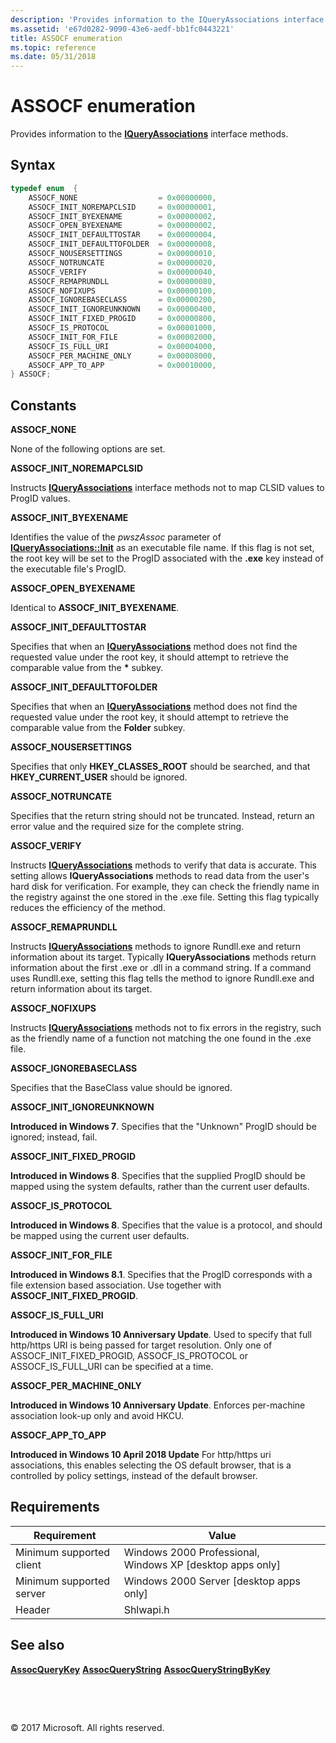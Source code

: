 ```yaml
---
description: 'Provides information to the IQueryAssociations interface methods.'
ms.assetid: 'e67d0282-9090-43e6-aedf-bb1fc0443221'
title: ASSOCF enumeration
ms.topic: reference
ms.date: 05/31/2018
---
```


# ASSOCF enumeration

Provides information to the [**IQueryAssociations**](/windows/win32/api/shlwapi/nn-shlwapi-iqueryassociations) interface methods.

## Syntax

```cpp
typedef enum  {
    ASSOCF_NONE                  = 0x00000000,  
    ASSOCF_INIT_NOREMAPCLSID     = 0x00000001,  
    ASSOCF_INIT_BYEXENAME        = 0x00000002,  
    ASSOCF_OPEN_BYEXENAME        = 0x00000002,  
    ASSOCF_INIT_DEFAULTTOSTAR    = 0x00000004,  
    ASSOCF_INIT_DEFAULTTOFOLDER  = 0x00000008,  
    ASSOCF_NOUSERSETTINGS        = 0x00000010,  
    ASSOCF_NOTRUNCATE            = 0x00000020,  
    ASSOCF_VERIFY                = 0x00000040,  
    ASSOCF_REMAPRUNDLL           = 0x00000080,  
    ASSOCF_NOFIXUPS              = 0x00000100,  
    ASSOCF_IGNOREBASECLASS       = 0x00000200,  
    ASSOCF_INIT_IGNOREUNKNOWN    = 0x00000400,  
    ASSOCF_INIT_FIXED_PROGID     = 0x00000800,  
    ASSOCF_IS_PROTOCOL           = 0x00001000,  
    ASSOCF_INIT_FOR_FILE         = 0x00002000,
    ASSOCF_IS_FULL_URI           = 0x00004000,
    ASSOCF_PER_MACHINE_ONLY      = 0x00008000,
    ASSOCF_APP_TO_APP            = 0x00010000,
} ASSOCF;
```

## Constants

 <span id="ASSOCF_NONE"></span><span id="assocf_none"></span>**ASSOCF\_NONE** 

None of the following options are set.

 <span id="ASSOCF_INIT_NOREMAPCLSID"></span><span id="assocf_init_noremapclsid"></span>**ASSOCF\_INIT\_NOREMAPCLSID** 

Instructs [**IQueryAssociations**](/windows/win32/api/shlwapi/nn-shlwapi-iqueryassociations) interface methods not to map CLSID values to ProgID values.

 <span id="ASSOCF_INIT_BYEXENAME"></span><span id="assocf_init_byexename"></span>**ASSOCF\_INIT\_BYEXENAME** 

Identifies the value of the *pwszAssoc* parameter of [**IQueryAssociations::Init**](/windows/win32/api/shlwapi/nf-shlwapi-iqueryassociations-init) as an executable file name. If this flag is not set, the root key will be set to the ProgID associated with the **.exe** key instead of the executable file's ProgID.

 <span id="ASSOCF_OPEN_BYEXENAME"></span><span id="assocf_open_byexename"></span>**ASSOCF\_OPEN\_BYEXENAME** 

Identical to **ASSOCF\_INIT\_BYEXENAME**.

 <span id="ASSOCF_INIT_DEFAULTTOSTAR"></span><span id="assocf_init_defaulttostar"></span>**ASSOCF\_INIT\_DEFAULTTOSTAR** 

Specifies that when an [**IQueryAssociations**](/windows/win32/api/shlwapi/nn-shlwapi-iqueryassociations) method does not find the requested value under the root key, it should attempt to retrieve the comparable value from the **\*** subkey.

 <span id="ASSOCF_INIT_DEFAULTTOFOLDER"></span><span id="assocf_init_defaulttofolder"></span>**ASSOCF\_INIT\_DEFAULTTOFOLDER** 

Specifies that when an [**IQueryAssociations**](/windows/win32/api/shlwapi/nn-shlwapi-iqueryassociations) method does not find the requested value under the root key, it should attempt to retrieve the comparable value from the **Folder** subkey.

 <span id="ASSOCF_NOUSERSETTINGS"></span><span id="assocf_nousersettings"></span>**ASSOCF\_NOUSERSETTINGS** 

Specifies that only **HKEY\_CLASSES\_ROOT** should be searched, and that **HKEY\_CURRENT\_USER** should be ignored.

 <span id="ASSOCF_NOTRUNCATE"></span><span id="assocf_notruncate"></span>**ASSOCF\_NOTRUNCATE** 

Specifies that the return string should not be truncated. Instead, return an error value and the required size for the complete string.

 <span id="ASSOCF_VERIFY"></span><span id="assocf_verify"></span>**ASSOCF\_VERIFY** 

Instructs [**IQueryAssociations**](/windows/win32/api/shlwapi/nn-shlwapi-iqueryassociations) methods to verify that data is accurate. This setting allows **IQueryAssociations** methods to read data from the user's hard disk for verification. For example, they can check the friendly name in the registry against the one stored in the .exe file. Setting this flag typically reduces the efficiency of the method.

 <span id="ASSOCF_REMAPRUNDLL"></span><span id="assocf_remaprundll"></span>**ASSOCF\_REMAPRUNDLL** 

Instructs [**IQueryAssociations**](/windows/win32/api/shlwapi/nn-shlwapi-iqueryassociations) methods to ignore Rundll.exe and return information about its target. Typically **IQueryAssociations** methods return information about the first .exe or .dll in a command string. If a command uses Rundll.exe, setting this flag tells the method to ignore Rundll.exe and return information about its target.

 <span id="ASSOCF_NOFIXUPS"></span><span id="assocf_nofixups"></span>**ASSOCF\_NOFIXUPS** 

Instructs [**IQueryAssociations**](/windows/win32/api/shlwapi/nn-shlwapi-iqueryassociations) methods not to fix errors in the registry, such as the friendly name of a function not matching the one found in the .exe file.

 <span id="ASSOCF_IGNOREBASECLASS"></span><span id="assocf_ignorebaseclass"></span>**ASSOCF\_IGNOREBASECLASS** 

Specifies that the BaseClass value should be ignored.

 <span id="ASSOCF_INIT_IGNOREUNKNOWN"></span><span id="assocf_init_ignoreunknown"></span>**ASSOCF\_INIT\_IGNOREUNKNOWN** 

**Introduced in Windows 7**. Specifies that the "Unknown" ProgID should be ignored; instead, fail.

 <span id="ASSOCF_INIT_FIXED_PROGID"></span><span id="assocf_init_fixed_progid"></span>**ASSOCF\_INIT\_FIXED\_PROGID** 

**Introduced in Windows 8**. Specifies that the supplied ProgID should be mapped using the system defaults, rather than the current user defaults.

 <span id="ASSOCF_IS_PROTOCOL"></span><span id="assocf_is_protocol"></span>**ASSOCF\_IS\_PROTOCOL** 

**Introduced in Windows 8**. Specifies that the value is a protocol, and should be mapped using the current user defaults.

 <span id="ASSOCF_INIT_FOR_FILE"></span><span id="assocf_init_for_file"></span>**ASSOCF\_INIT\_FOR\_FILE** 

**Introduced in Windows 8.1**. Specifies that the ProgID corresponds with a file extension based association. Use together with **ASSOCF\_INIT\_FIXED\_PROGID**.

 <span id="ASSOCF_IS_FULL_URI"></span><span id="assocf_is_full_uri"></span>**ASSOCF\_IS\_FULL\_URI** 

**Introduced in Windows 10 Anniversary Update**. Used to specify that full http/https URI is being passed for target resolution. Only one of ASSOCF_INIT_FIXED_PROGID, ASSOCF_IS_PROTOCOL or ASSOCF_IS_FULL_URI can be specified at a time.

 <span id="ASSOCF_PER_MACHINE_ONLY"></span><span id="assocf_per_machine_only"></span>**ASSOCF\_PER\_MACHINE\_ONLY** 

**Introduced in Windows 10 Anniversary Update**. Enforces per-machine association look-up only and avoid HKCU.

 <span id="ASSOCF_APP_TO_APP"></span><span id="assocf_app_to_app"></span>**ASSOCF\_APP\_TO\_APP** 

**Introduced in Windows 10 April 2018 Update**  For http/https uri associations, this enables selecting the OS default browser, that is a controlled by policy settings, instead of the default browser.

## Requirements



| Requirement | Value |
|-------------------------------------|--------------------------------------------------------------------------------------|
| Minimum supported client | Windows 2000 Professional, Windows XP \[desktop apps only\]               |
| Minimum supported server | Windows 2000 Server \[desktop apps only\]                                 |
| Header                   |  Shlwapi.h  |



## See also

 [**AssocQueryKey**](/windows/win32/api/shlwapi/nf-shlwapi-assocquerykeya) [**AssocQueryString**](/windows/win32/api/shlwapi/nf-shlwapi-assocquerystringa) [**AssocQueryStringByKey**](/windows/win32/api/shlwapi/nf-shlwapi-assocquerystringa) 

 

 

© 2017 Microsoft. All rights reserved.
